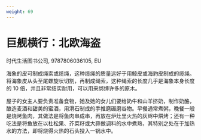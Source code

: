 ```yaml
---
weight: 69
---
```

# 巨舰横行：北欧海盗

时代生活图书公司, 9787806036105, EU

海象的皮可制成绳索或缆绳，这种缆绳的质量远好于用鲸皮或海豹皮制成的缆绳。将海象皮从头至尾螺旋状切割，再制成绳索，这种绳索的长度几乎是海象本身长度的 10 倍，并且非常结实耐用，可以用来绑缚许多的原木。

屋子的女主人要负责准备食物，她及她的女儿们要给奶牛和山羊挤奶，制作奶酪，酿造麦酒和甜美的蜜酒，用滑石制成的手推磨碾磨谷物。早餐通常煮粥，晚餐一般是烧烤鱼肉，其做法是将鱼肉串成串，再放在炉灶里火热的灰烬中烘烤；还有一种吃法是将鱼放在以杜松果、芥菜籽或大蒜做调料的水中煮熟，其特别之处在于加热水的方法，即将烧得火热的石头投入一锅水中。